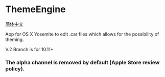 ThemeEngine
===========

[简体中文](https://github.com/BuSheTeam/ThemeEngine/README_CN.MD)

App for OS X Yosemite to edit .car files which allows for the possibility of theming.

V.2 Branch is for 10.11+

### The alpha channel is removed by default (Apple Store review policy).
